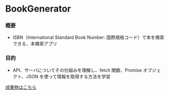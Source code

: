 # BookGenerator

### 概要

- ISBN（International Standard Book Number: 国際規格コード）で本を検索できる、本検索アプリ

### 目的

- API、サーバについてその仕組みを理解し、fetch 関数、Promise オブジェクト、JSON を使って情報を取得する方法を学習

<a href="https://S-Taichiii.github.io/library-app/">成果物はこちら</a>
